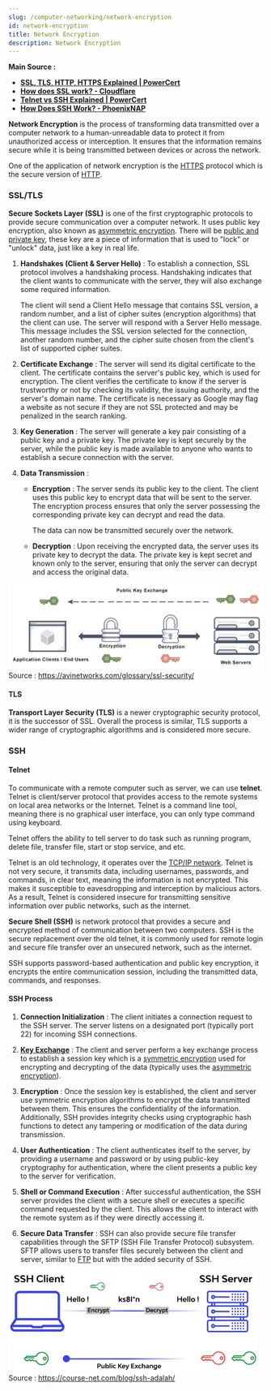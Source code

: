 ```yaml
---
slug: /computer-networking/network-encryption
id: network-encryption
title: Network Encryption
description: Network Encryption
---
```


**Main Source :**

- **[SSL, TLS, HTTP, HTTPS Explained | PowerCert](https://youtu.be/hExRDVZHhig?si=6hL-OBvXAyOVHGjz)**
- **[How does SSL work? - Cloudflare](https://www.cloudflare.com/learning/ssl/how-does-ssl-work/)**
- **[Telnet vs SSH Explained | PowerCert](https://youtu.be/tZop-zjYkrU?si=TD9ZjvQxu6mliMo0)**
- **[How Does SSH Work? - PhoenixNAP](https://phoenixnap.com/kb/how-does-ssh-work)**

**Network Encryption** is the process of transforming data transmitted over a computer network to a human-unreadable data to protect it from unauthorized access or interception. It ensures that the information remains secure while it is being transmitted between devices or across the network.

One of the application of network encryption is the [HTTPS](/computer-networking/http-https#https) protocol which is the secure version of [HTTP](/computer-networking/http-https#http).

### SSL/TLS

**Secure Sockets Layer (SSL)** is one of the first cryptographic protocols to provide secure communication over a computer network. It uses public key encryption, also known as [asymmetric encryption](/computer-security/asymmetric-encryption). There will be [public and private key](/computer-security/encryption#public-and-private-key), these key are a piece of information that is used to "lock" or "unlock" data, just like a key in real life.

1. **Handshakes (Client & Server Hello)** : To establish a connection, SSL protocol involves a handshaking process. Handshaking indicates that the client wants to communicate with the server, they will also exchange some required information.

   The client will send a Client Hello message that contains SSL version, a random number, and a list of cipher suites (encryption algorithms) that the client can use. The server will respond with a Server Hello message. This message includes the SSL version selected for the connection, another random number, and the cipher suite chosen from the client's list of supported cipher suites.

2. **Certificate Exchange** : The server will send its digital certificate to the client. The certificate contains the server's public key, which is used for encryption. The client verifies the certificate to know if the server is trustworthy or not by checking its validity, the issuing authority, and the server's domain name. The certificate is necessary as Google may flag a website as not secure if they are not SSL protected and may be penalized in the search ranking.

3. **Key Generation** : The server will generate a key pair consisting of a public key and a private key. The private key is kept securely by the server, while the public key is made available to anyone who wants to establish a secure connection with the server.

4. **Data Transmission** :

   - **Encryption** : The server sends its public key to the client. The client uses this public key to encrypt data that will be sent to the server. The encryption process ensures that only the server possessing the corresponding private key can decrypt and read the data.

     The data can now be transmitted securely over the network.

   - **Decryption** : Upon receiving the encrypted data, the server uses its private key to decrypt the data. The private key is kept secret and known only to the server, ensuring that only the server can decrypt and access the original data.

![SSL encryption process](./ssl-process.png)  
Source : https://avinetworks.com/glossary/ssl-security/

#### TLS

**Transport Layer Security (TLS)** is a newer cryptographic security protocol, it is the successor of SSL. Overall the process is similar, TLS supports a wider range of cryptographic algorithms and is considered more secure.

### SSH

#### Telnet

To communicate with a remote computer such as server, we can use **telnet**. Telnet is client/server protocol that provides access to the remote systems on local area networks or the Internet. Telnet is a command line tool, meaning there is no graphical user interface, you can only type command using keyboard.

Telnet offers the ability to tell server to do task such as running program, delete file, transfer file, start or stop service, and etc.

Telnet is an old technology, it operates over the [TCP/IP network](/computer-networking/tcp-ip-model). Telnet is not very secure, it transmits data, including usernames, passwords, and commands, in clear text, meaning the information is not encrypted. This makes it susceptible to eavesdropping and interception by malicious actors. As a result, Telnet is considered insecure for transmitting sensitive information over public networks, such as the internet.

**Secure Shell (SSH)** is network protocol that provides a secure and encrypted method of communication between two computers. SSH is the secure replacement over the old telnet, it is commonly used for remote login and secure file transfer over an unsecured network, such as the internet.

SSH supports password-based authentication and public key encryption, it encrypts the entire communication session, including the transmitted data, commands, and responses.

#### SSH Process

1. **Connection Initialization** : The client initiates a connection request to the SSH server. The server listens on a designated port (typically port 22) for incoming SSH connections.

2. **[Key Exchange](/computer-security/encryption#key-exchange)** : The client and server perform a key exchange process to establish a session key which is a [symmetric encryption](/computer-security/encryption#symmetric--asymmetric) used for encrypting and decrypting of the data (typically uses the [asymmetric encryption](/computer-security/encryption#symmetric--asymmetric)).

3. **Encryption** : Once the session key is established, the client and server use symmetric encryption algorithms to encrypt the data transmitted between them. This ensures the confidentiality of the information. Additionally, SSH provides integrity checks using cryptographic hash functions to detect any tampering or modification of the data during transmission.

4. **User Authentication** : The client authenticates itself to the server, by providing a username and password or by using public-key cryptography for authentication, where the client presents a public key to the server for verification.

5. **Shell or Command Execution** : After successful authentication, the SSH server provides the client with a secure shell or executes a specific command requested by the client. This allows the client to interact with the remote system as if they were directly accessing it.

6. **Secure Data Transfer** : SSH can also provide secure file transfer capabilities through the SFTP (SSH File Transfer Protocol) subsystem. SFTP allows users to transfer files securely between the client and server, similar to [FTP](/computer-networking/ftp) but with the added security of SSH.

![SSH encryption process](./ssh-encryption.png)  
Source : https://course-net.com/blog/ssh-adalah/

